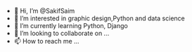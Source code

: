 - 👋 Hi, I’m @SakifSaim
- 👀 I’m interested in graphic design,Python and data science 
- 🌱 I’m currently learning Python, Django 
- 💞️ I’m looking to collaborate on ...
- 📫 How to reach me ...

<!---
SakifSaim/SakifSaim is a ✨ special ✨ repository because its `README.md` (this file) appears on your GitHub profile.
You can click the Preview link to take a look at your changes.
--->
